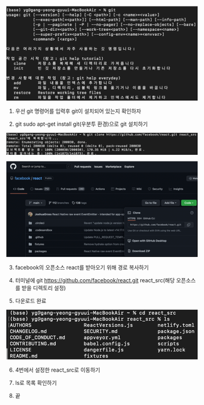 
![img.png](img.png)

1. 우선 git 명령어를 입력후 git이 설치되어 있는지 확인하자

2. git sudo apt-get install git(우분투 환경)으로 git 설치하기


![img_1.png](img_1.png)

![img_2.png](img_2.png)

3. facebook의 오픈소스 react를 받아오기 위해 경로 복사하기

4. 터미널에 git https://github.com/facebook/react.git react_src(해당 오픈소스를 받을 디렉토리 설정)

5. 다운로드 완료

![img_3.png](img_3.png)

6. 4번에서 설정한 react_src로 이동하기

7.  ls로 목록 확인하기

8. 끝


